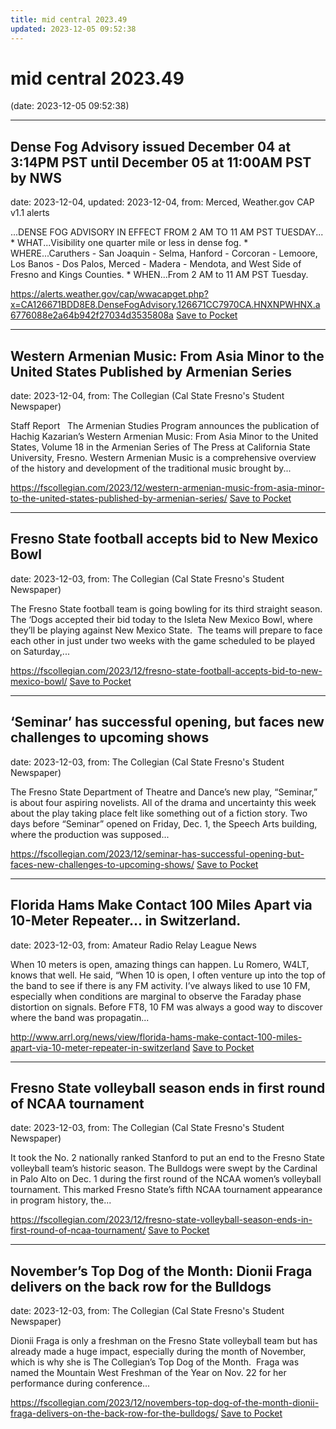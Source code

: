 ```yaml
---
title: mid central 2023.49
updated: 2023-12-05 09:52:38
---
```


# mid central 2023.49

(date: 2023-12-05 09:52:38)

---

## Dense Fog Advisory issued December 04 at 3:14PM PST until December 05 at 11:00AM PST by NWS

date: 2023-12-04, updated: 2023-12-04, from: Merced, Weather.gov CAP v1.1 alerts

...DENSE FOG ADVISORY IN EFFECT FROM 2 AM TO 11 AM PST TUESDAY... * WHAT...Visibility one quarter mile or less in dense fog. * WHERE...Caruthers - San Joaquin - Selma, Hanford - Corcoran - Lemoore, Los Banos - Dos Palos, Merced - Madera - Mendota, and West Side of Fresno and Kings Counties. * WHEN...From 2 AM to 11 AM PST Tuesday.

<span class="feed-item-link">
<a href="https://alerts.weather.gov/cap/wwacapget.php?x=CA126671BDD8E8.DenseFogAdvisory.126671CC7970CA.HNXNPWHNX.a6776088e2a64b942f27034d3535808a">https://alerts.weather.gov/cap/wwacapget.php?x=CA126671BDD8E8.DenseFogAdvisory.126671CC7970CA.HNXNPWHNX.a6776088e2a64b942f27034d3535808a</a> <a href="https://getpocket.com/save" class="pocket-btn" data-lang="en" data-save-url="https://alerts.weather.gov/cap/wwacapget.php?x=CA126671BDD8E8.DenseFogAdvisory.126671CC7970CA.HNXNPWHNX.a6776088e2a64b942f27034d3535808a">Save to Pocket</a>
</span>

---

## Western Armenian Music: From Asia Minor to the United States Published by Armenian Series

date: 2023-12-04, from: The Collegian (Cal State Fresno's Student Newspaper)

Staff Report &#160; The Armenian Studies Program announces the publication of Hachig Kazarian’s Western Armenian Music: From Asia Minor to the United States, Volume 18 in the Armenian Series of The Press at California State University, Fresno. Western Armenian Music is a comprehensive overview of the history and development of the traditional music brought by...

<span class="feed-item-link">
<a href="https://fscollegian.com/2023/12/western-armenian-music-from-asia-minor-to-the-united-states-published-by-armenian-series/">https://fscollegian.com/2023/12/western-armenian-music-from-asia-minor-to-the-united-states-published-by-armenian-series/</a> <a href="https://getpocket.com/save" class="pocket-btn" data-lang="en" data-save-url="https://fscollegian.com/2023/12/western-armenian-music-from-asia-minor-to-the-united-states-published-by-armenian-series/">Save to Pocket</a>
</span>

---

## Fresno State football accepts bid to New Mexico Bowl

date: 2023-12-03, from: The Collegian (Cal State Fresno's Student Newspaper)

The Fresno State football team is going bowling for its third straight season. The ‘Dogs accepted their bid today to the Isleta New Mexico Bowl, where they’ll be playing against New Mexico State.  The teams will prepare to face each other in just under two weeks with the game scheduled to be played on Saturday,...

<span class="feed-item-link">
<a href="https://fscollegian.com/2023/12/fresno-state-football-accepts-bid-to-new-mexico-bowl/">https://fscollegian.com/2023/12/fresno-state-football-accepts-bid-to-new-mexico-bowl/</a> <a href="https://getpocket.com/save" class="pocket-btn" data-lang="en" data-save-url="https://fscollegian.com/2023/12/fresno-state-football-accepts-bid-to-new-mexico-bowl/">Save to Pocket</a>
</span>

---

## ‘Seminar’ has successful opening, but faces new challenges to upcoming shows

date: 2023-12-03, from: The Collegian (Cal State Fresno's Student Newspaper)

The Fresno State Department of Theatre and Dance&#8217;s new play, &#8220;Seminar,&#8221; is about four aspiring novelists. All of the drama and uncertainty this week about the play taking place felt like something out of a fiction story. Two days before &#8220;Seminar&#8221; opened on Friday, Dec. 1, the Speech Arts building, where the production was supposed...

<span class="feed-item-link">
<a href="https://fscollegian.com/2023/12/seminar-has-successful-opening-but-faces-new-challenges-to-upcoming-shows/">https://fscollegian.com/2023/12/seminar-has-successful-opening-but-faces-new-challenges-to-upcoming-shows/</a> <a href="https://getpocket.com/save" class="pocket-btn" data-lang="en" data-save-url="https://fscollegian.com/2023/12/seminar-has-successful-opening-but-faces-new-challenges-to-upcoming-shows/">Save to Pocket</a>
</span>

---

## Florida Hams Make Contact 100 Miles Apart via 10-Meter Repeater… in Switzerland.

date: 2023-12-03, from: Amateur Radio Relay League News

<p>When 10 meters is open, amazing things can happen. Lu Romero, W4LT, knows that well. He said, “When 10 is open, I often venture up into the top of the band to see if there is any FM activity. I’ve always liked to use 10 FM, especially when conditions are marginal to observe the Faraday phase distortion on signals. Before FT8, 10 FM was always a good way to discover where the band was propagatin...</p>

<span class="feed-item-link">
<a href="http://www.arrl.org/news/view/florida-hams-make-contact-100-miles-apart-via-10-meter-repeater-in-switzerland">http://www.arrl.org/news/view/florida-hams-make-contact-100-miles-apart-via-10-meter-repeater-in-switzerland</a> <a href="https://getpocket.com/save" class="pocket-btn" data-lang="en" data-save-url="http://www.arrl.org/news/view/florida-hams-make-contact-100-miles-apart-via-10-meter-repeater-in-switzerland">Save to Pocket</a>
</span>

---

## Fresno State volleyball season ends in first round of NCAA tournament

date: 2023-12-03, from: The Collegian (Cal State Fresno's Student Newspaper)

It took the No. 2 nationally ranked Stanford to put an end to the Fresno State volleyball team’s historic season. The Bulldogs were swept by the Cardinal in Palo Alto on Dec. 1 during the first round of the NCAA women’s volleyball tournament. This marked Fresno State’s fifth NCAA tournament appearance in program history, the...

<span class="feed-item-link">
<a href="https://fscollegian.com/2023/12/fresno-state-volleyball-season-ends-in-first-round-of-ncaa-tournament/">https://fscollegian.com/2023/12/fresno-state-volleyball-season-ends-in-first-round-of-ncaa-tournament/</a> <a href="https://getpocket.com/save" class="pocket-btn" data-lang="en" data-save-url="https://fscollegian.com/2023/12/fresno-state-volleyball-season-ends-in-first-round-of-ncaa-tournament/">Save to Pocket</a>
</span>

---

## November’s Top Dog of the Month: Dionii Fraga delivers on the back row for the Bulldogs

date: 2023-12-03, from: The Collegian (Cal State Fresno's Student Newspaper)

Dionii Fraga is only a freshman on the Fresno State volleyball team but has already made a huge impact, especially during the month of November, which is why she is The Collegian’s Top Dog of the Month.  Fraga was named the Mountain West Freshman of the Year on Nov. 22 for her performance during conference...

<span class="feed-item-link">
<a href="https://fscollegian.com/2023/12/novembers-top-dog-of-the-month-dionii-fraga-delivers-on-the-back-row-for-the-bulldogs/">https://fscollegian.com/2023/12/novembers-top-dog-of-the-month-dionii-fraga-delivers-on-the-back-row-for-the-bulldogs/</a> <a href="https://getpocket.com/save" class="pocket-btn" data-lang="en" data-save-url="https://fscollegian.com/2023/12/novembers-top-dog-of-the-month-dionii-fraga-delivers-on-the-back-row-for-the-bulldogs/">Save to Pocket</a>
</span>



<script type="text/javascript">!function(d,i){if(!d.getElementById(i)){var j=d.createElement("script");j.id=i;j.src="https://widgets.getpocket.com/v1/j/btn.js?v=1";var w=d.getElementById(i);d.body.appendChild(j);}}(document,"pocket-btn-js");</script>


